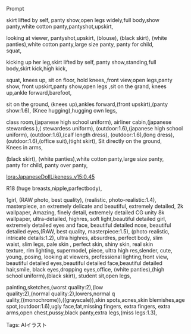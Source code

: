 Prompt

skirt lifted by self, panty show,open legs widely,full body,show  
panty,white cotton panty,pantyshot,upskirt,  

looking at viewer, pantyshot,upskirt, (blouse), (black skirt), (white  
panties),white cotton panty,large size panty, panty for child,  
squat,  

kicking up her leg,skirt lifted by self, panty show,standing,full  
body,skirt kick,high kick,  

squat, knees up, sit on floor, hold knees,,front view,open legs,panty  
show, front upskirt,panty show,open legs ,sit on the grand, knees  
up,ankle forward,barefoot,  

sit on the ground, (knees up),ankles forward,(front upskirt),(panty  
show:1.6), (Knee hugging),hugging own legs,  

class room,(japanese high school uniform), airliner cabin,(japanese  
stewardess ),( stewardess uniform), (outdoor:1.6),(japanese high school  
uniform), (outdoor:1.6),(calf length dress), (outdoor:1.6),(long dress),  
(outdoor:1.6),(office suit),(tight skirt), Sit directly on the ground,  
Knees in arms,  

(black skirt), (white panties),white cotton panty,large size panty,  
panty for child, panty over panty,  

<lora:JapaneseDollLikeness_v15:0.45>

R18 (huge breasts,nipple,parfectbody),

1girl, (RAW photo, best quality), (realistic, photo-realistic:1.4),  
masterpiece, an extremely delicate and beautiful, extremely detailed, 2k  
wallpaper, Amazing, finely detail, extremely detailed CG unity 8k  
wallpaper, ultra-detailed, highres, soft light,beautiful detailed girl,  
extremely detailed eyes and face, beautiful detailed nose, beautiful  
detailed eyes,(RAW, best quality, masterpiece:1.5), (photo realistic,  
intricate details:1.2), ultra highres, absurdres, perfect body, slim  
waist, slim legs, pale skin , perfect skin, shiny skin, real skin  
texture, rim lighting, supermodel, piece, ultra high res,slender, cute,  
young, posing, looking at viewers, professional lighting,front view,  
beautiful detailed eyes,beautiful detailed face,beautiful detailed  
hair,smile, black eyes,dropping eyes,office, (white panties),(high  
school uniform),(black skirt), student sit,open legs,  

painting,sketches,(worst quality:2),(low  
quality:2),(normal quality:2),lowers,normal q  
uality,((monochrome)),((grayscale)),skin spots,acnes,skin blemishes,age  
spot,(outdoor:1.6),ugly face,fat,missing fingers, extra fingers, extra  
arms,open chest,pussy,black panty,extra legs,(miss legs:1.3),  

Tags: AIイラスト